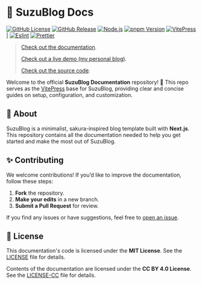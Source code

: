 # 📖 SuzuBlog Docs

[![GitHub License][license-badge]][license-link]
[![GitHub Release][release-badge]][release-link]
[![Node.js][node-badge]][node-link]
[![pnpm Version][pnpm-badge]][pnpm-link]
[![VitePress][vitepress-badge]][vitepress-link] |
[![Eslint][eslint-badge]][eslint-link]
[![Prettier][prettier-badge]][prettier-link]

> [Check out the documentation](https://suzu.zla.app/).
>
> [Check out a live demo (my personal blog)](https://www.zla.pub/).
>
> [Check out the source code](https://github.com/ZL-Asica/SuzuBlog).

Welcome to the official **SuzuBlog Documentation** repository! 🎉 This repo serves as the [VitePress](https://vitepress.dev/) base for SuzuBlog, providing clear and concise guides on setup, configuration, and customization.

## 📌 About

SuzuBlog is a minimalist, sakura-inspired blog template built with **Next.js**. This repository contains all the documentation needed to help you get started and make the most out of SuzuBlog.

## ✨ Contributing

We welcome contributions! If you’d like to improve the documentation, follow these steps:

1. **Fork** the repository.
2. **Make your edits** in a new branch.
3. **Submit a Pull Request** for review.

If you find any issues or have suggestions, feel free to [open an issue](https://github.com/ZL-Asica/docs-SuzuBlog/issues/new/choose).

## 📜 License

This documentation's code is licensed under the **MIT License**. See the [LICENSE](./LICENSE) file for details.

Contents of the documentation are licensed under the **CC BY 4.0 License**. See the [LICENSE-CC](./LICENSE-CC) file for details.

<!-- Badges / Links -->

[eslint-badge]: https://img.shields.io/badge/eslint-4B32C3?logo=eslint&logoColor=white
[eslint-link]: https://www.npmjs.com/package/eslint-config-zl-asica
[license-badge]: https://img.shields.io/github/license/ZL-Asica/docs-SuzuBlog
[license-link]: https://github.com/ZL-Asica/docs-SuzuBlog/blob/main/LICENSE
[node-badge]: https://img.shields.io/badge/node%3E=18.18-339933?logo=node.js&logoColor=white
[node-link]: https://nodejs.org/
[pnpm-badge]: https://img.shields.io/github/package-json/packageManager/ZL-Asica/docs-SuzuBlog?label=&logo=pnpm&logoColor=fff&color=F69220
[pnpm-link]: https://pnpm.io/
[prettier-badge]: https://img.shields.io/badge/Prettier-F7B93E?logo=Prettier&logoColor=white
[prettier-link]: https://www.npmjs.com/package/@zl-asica/prettier-config
[release-badge]: https://img.shields.io/github/v/release/ZL-Asica/SuzuBlog?display_name=release&label=SuzuBlog&color=fc8da3
[release-link]: https://github.com/ZL-Asica/SuzuBlog/releases
[vitepress-badge]: https://img.shields.io/badge/VitePress-5468ff?logo=vite&logoColor=ffffff
[vitepress-link]: https://vitepress.dev/
